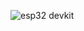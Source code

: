 ![esp32 devkit](https://imgs.search.brave.com/qnY6wHNjxbJRcPwXARlCjeWvCAlt56HeRoMVpy2NpPo/rs:fit:500:0:1:0/g:ce/aHR0cHM6Ly9tLm1l/ZGlhLWFtYXpvbi5j/b20vaW1hZ2VzL0kv/NTFGdnFjUlBjOUwu/anBn)
